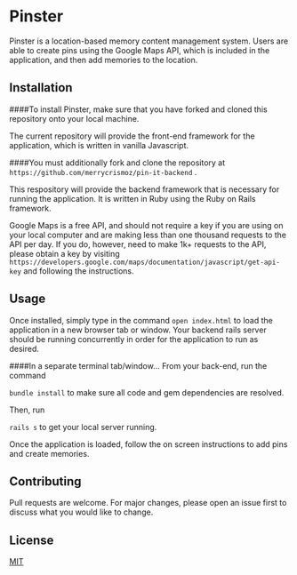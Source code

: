 # Pinster

Pinster is a location-based memory content management system. Users are able to create pins using the Google Maps API, which is included in the application, and then add memories to the location.

## Installation

####To install Pinster, make sure that you have forked and cloned this repository onto your local machine.

The current repository will provide the front-end framework for the application, which is written in vanilla Javascript.

####You must additionally fork and clone the repository at `https://github.com/merrycrismoz/pin-it-backend` .

This respository will provide the backend framework that is necessary for running the application. It is written in Ruby using the Ruby on Rails framework.

Google Maps is a free API, and should not require a key if you are using on your local computer and are making less than one thousand requests to the API per day. If you do, however, need to make 1k+ requests to the API, please obtain a key by visiting `https://developers.google.com/maps/documentation/javascript/get-api-key` and following the instructions.


## Usage

Once installed, simply type in the command `open index.html` to load the application in a new browser tab or window. Your backend rails server should be running concurrently in order for the application to run as desired.

####In a separate terminal tab/window...
From your back-end, run the command

`bundle install` to make sure all code and gem dependencies are resolved.

Then, run

`rails s` to get your local server running.

Once the application is loaded, follow the on screen instructions to add pins and create memories.


## Contributing
Pull requests are welcome. For major changes, please open an issue first to discuss what you would like to change.


## License
[MIT](https://choosealicense.com/licenses/mit/)
